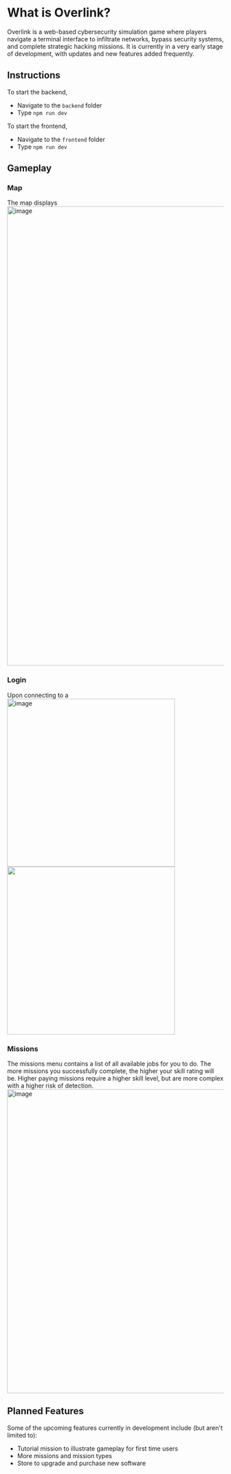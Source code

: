 # What is Overlink?
Overlink is a web-based cybersecurity simulation game where players navigate a terminal interface to infiltrate networks, bypass security systems, and complete strategic hacking missions. It is currently in a very early stage of development, with updates and new features added frequently.

## Instructions
To start the backend,
  * Navigate to the `backend` folder
  * Type `npm run dev`

To start the frontend,
  * Navigate to the `frontend` folder
  * Type `npm run dev`

## Gameplay
### Map
The map displays 
<img width="1067" alt="image" src="https://github.com/user-attachments/assets/7dbb71b2-2793-4a19-8d2a-2a79f4c90163" />

### Login
Upon connecting to a
<img width="390" alt="image" src="https://github.com/user-attachments/assets/3fbf6e6b-b0c4-4870-ac27-66db83a304fd" />
<img width="390" src="https://github.com/user-attachments/assets/bf514776-e7a2-4ead-83a1-7b54249b88cd" />

### Missions
The missions menu contains a list of all available jobs for you to do. The more missions you successfully complete, the higher your skill rating will be. Higher paying missions require a higher skill level, but are more complex with a higher risk of detection.
<img width="706" alt="image" src="https://github.com/user-attachments/assets/e83d6b45-8e37-425d-8978-b23801d19df6" />

## Planned Features
Some of the upcoming features currently in development include (but aren't limited to):
* Tutorial mission to illustrate gameplay for first time users
* More missions and mission types
* Store to upgrade and purchase new software
